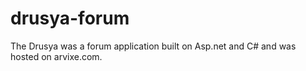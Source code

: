 # drusya-forum
The Drusya was a forum application built on Asp.net and C# and was hosted on arvixe.com. 
